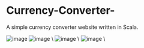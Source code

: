 # Currency-Converter-
A simple currency converter website written in Scala. 

![image](https://github.com/pawlowiczf/Currency-Converter-/assets/117346592/35fefd22-0aa2-464f-9c1f-942f9327ceda)
![image](https://github.com/pawlowiczf/Currency-Converter-/assets/117346592/008477d4-5597-4e53-9f1f-c0a16e053cb5) \\
![image](https://github.com/pawlowiczf/Currency-Converter-/assets/117346592/73cc9c27-df69-4167-9e78-5e975aec93ab) \\
![image](https://github.com/pawlowiczf/Currency-Converter-/assets/117346592/185467d3-e0b8-4c43-bf4c-dff8971bf2c6) \\

